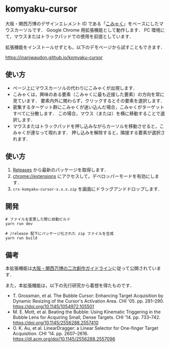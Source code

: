# komyaku-cursor

大阪・関西万博のデザインエレメント ID である「[こみゃく](https://expoworlds.jp/ja/visual/)」をベースにしたマウスカーソルです．
Google Chrome 用拡張機能として動作します．
PC 環境にて，マウスまたはトラックパッドでの使用を前提としています．

拡張機能をインストールせずとも，以下のデモページから試すこともできます．

<https://inaniwaudon.github.io/komyaku-cursor>

## 使い方

- ページ上にマウスカーソルの代わりにこみゃくが出現します．
- こみゃくは，興味のある要素（こみゃくに最も近接した要素）の方向を常に見ています．
  要素内外に関わらず，クリックするとその要素を選択します．
- 密集するターゲット群にこみゃくが迷い込んだ場合，こみゃくがターゲットすべてに分散します．
  この場合，マウス（または）を横に移動することで選択します．
- マウスまたはトラックパッドを押し込みながらカーソルを移動させると，こみゃくが連なって現れます．
  押し込みを解除すると，隣接する要素が選択されます．

## 使い方

1. [Releases](https://github.com/inaniwaudon/komyaku-cursor/releases) から最新のパッケージを取得します．
2. [chrome://extensions](chrome://extensions) にアクセスして，デベロッパーモードを有効にします．
3. `crx-komyaku-cursor-x.x.x.zip` を画面にドラッグアンドドロップします．

## 開発

```
# ファイルを変更した際に自動ビルド
yarn run dev

# /release 配下にパッケージ化された zip ファイルを生成
yarn run build
```

## 備考

本拡張機能は[大阪・関西万博の二次創作ガイドライン](https://www.expo2025.or.jp/wp/wp-content/themes/expo2025orjp_2022/assets/pdf/character/character_terms.pdf)に従って公開されています．

また，本拡張機能は，以下の先行研究から着想を得たものです．

- T. Grossman, et al. The Bubble Cursor: Enhancing Target Acquisition by Dynamic Resizing of the Cursor's Activation Area. CHI '05. pp. 281–290. <https://doi.org/10.1145/1054972.105501>
- M. E. Mott, et al. Beating the Bubble: Using Kinematic Triggering in the Bubble Lens for Acquiring Small, Dense Targets. CHI '14. pp. 733–742. <https://doi.org/10.1145/2556288.2557410>
- O. K. Au, et al. LinearDragger: a Linear Selector for One-finger Target Acquisition. CHI '14. pp. 2607–2616. <https://dl.acm.org/doi/10.1145/2556288.2557096>
